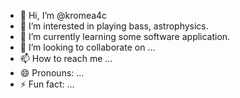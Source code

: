 - 👋 Hi, I’m @kromea4c
- 👀 I’m interested in playing bass, astrophysics.
- 🌱 I’m currently learning some software application.
- 💞️ I’m looking to collaborate on ...
- 📫 How to reach me ...
- 😄 Pronouns: ...
- ⚡ Fun fact: ...

<!---
kromea4c/kromea4c is a ✨ special ✨ repository because its `README.md` (this file) appears on your GitHub profile.
You can click the Preview link to take a look at your changes.
--->

